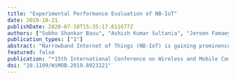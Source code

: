 ```yaml
---
title: "Experimental Performance Evaluation of NB-IoT"
date: 2019-10-21
publishDate: 2020-07-18T15:35:17.611677Z
authors: ["Subho Shankar Basu", "Ashish Kumar Sultania", "Jeroen Famaey", "Jeroen Hoebeke"]
publication_types: ["1"]
abstract: "Narrowband Internet of Things (NB-IoT) is gaining prominence as a key Low Power Wide Area Network (LPWAN) technology for IoT applications. Since it operates on licensed frequency spectrum it can provide guarantees to applications demanding Quality of Service (QoS). NB-IoT has emerged as a competitive rival for other LPWAN technologies such as LoRa and Sigfox, which work in the unlicensed frequency spectrum and are vulnerable to interference. Therefore, NB-IoT is the trivial fit for industries and other business companies that demand guaranteed services. In this paper the different features of the NB-IoT technology have been studied on the commercial Orange network in Belgium using the ublox SARA-N210 module as the user equipment (UE). We focused on the device and network performance in terms of setup times, signal quality, throughput, latency, and reliability and studied the network dynamicity on signal strength. These observations are then compared with the theoretical defined limits of NB-IoT."
featured: false
publication: "*15th International Conference on Wireless and Mobile Computing, Networking and Communications (WiMob)*"
doi: "10.1109/WiMOB.2019.8923221"
---
```


